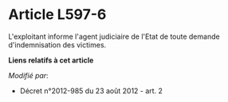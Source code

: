 # Article L597-6

L'exploitant informe l'agent judiciaire de l'Etat de toute demande d'indemnisation des victimes.

**Liens relatifs à cet article**

_Modifié par_:

  - Décret n°2012-985 du 23 août 2012 - art. 2
